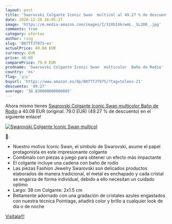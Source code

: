 ```yaml
---
layout: post
title: 'Swarovski Colgante Iconic Swan  multicol al 49.27 % de descuento'
date: 2020-12-28 16:05:27
image: 'https://m.media-amazon.com/images/I/31XbI4krwmL._SL200_.jpg'
comments: true
category: ofertas
author: ring
slug: 'B07TTJT97S-es'
actualPrice: 40.08 EUR
currency: EUR
price: 40.08
comparePrice: 79.0 EUR
prodname: 'Swarovski Colgante Iconic Swan  multicolor  Baño de Rodio'
country: 'es'
flag: '🇪🇸'
buyurl: 'https://www.amazon.es/dp/B07TTJT97S/?tag=tolees-21'
descuento: '49.27'
average: '38.830000000000005'
---
```


Ahora mismo tienes [Swarovski Colgante Iconic Swan  multicolor  Baño de Rodio](https://www.amazon.es/dp/B07TTJT97S/?tag=tolees-21) a 40.08 EUR (original: 79.0 EUR) (49.27 %  de descuento) en el siguiente enlace!

[![Swarovski Colgante Iconic Swan  multicol](https://m.media-amazon.com/images/I/31XbI4krwmL._SL200_.jpg)](https://www.amazon.es/dp/B07TTJT97S/?tag=tolees-21)

🔎:

- Nuestro motivo Iconic Swan, el símbolo de Swarovski, asume el papel protagonista en este impresionante colgante
- Combínalo con piezas a juego para obtener un efecto más impactante
- El colgante incluye una cadena con baño de rodio
- Las piezas Fashion Jewelry Swarovski son delicados productos elaborados de manera tradicional, el metal es enchapado y cada cristal se engarza de forma individual, debido a ello necesitan un cuidado optimo
- Largo: 38 cm Colgante: 2x1.5 cm
- Bellamente adornado con una gradación de cristales azules engastados con nuestra técnica Pointiage, añadirá color y brillo a cualquier look de día o de noche

[Visítala!!!](https://www.amazon.es/dp/B07TTJT97S/?tag=tolees-21)
